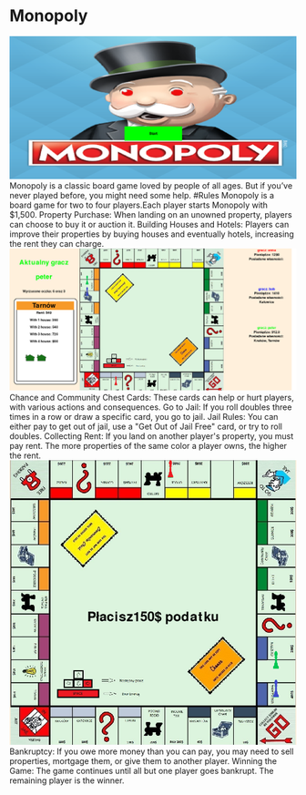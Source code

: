 # Monopoly
![alt text](https://github.com/hadala-p/Monopoly/blob/master/monopoly_picture_1.png?raw=true)
Monopoly is a classic board game loved by people of all ages. But if you’ve never played before, you might need some help. 
#Rules
Monopoly is a board game for two to four players.Each player starts Monopoly with $1,500.
Property Purchase: When landing on an unowned property, players can choose to buy it or auction it.
Building Houses and Hotels: Players can improve their properties by buying houses and eventually hotels, increasing the rent they can charge.
![alt text](https://github.com/hadala-p/Monopoly/blob/master/monopoly_picture_2.png?raw=true)
Chance and Community Chest Cards: These cards can help or hurt players, with various actions and consequences.
Go to Jail: If you roll doubles three times in a row or draw a specific card, you go to jail.
Jail Rules: You can either pay to get out of jail, use a "Get Out of Jail Free" card, or try to roll doubles.
Collecting Rent: If you land on another player's property, you must pay rent. The more properties of the same color a player owns, the higher the rent.
![alt text](https://github.com/hadala-p/Monopoly/blob/master/monopoly_picture_3.png?raw=true)
Bankruptcy: If you owe more money than you can pay, you may need to sell properties, mortgage them, or give them to another player.
Winning the Game: The game continues until all but one player goes bankrupt. The remaining player is the winner.
